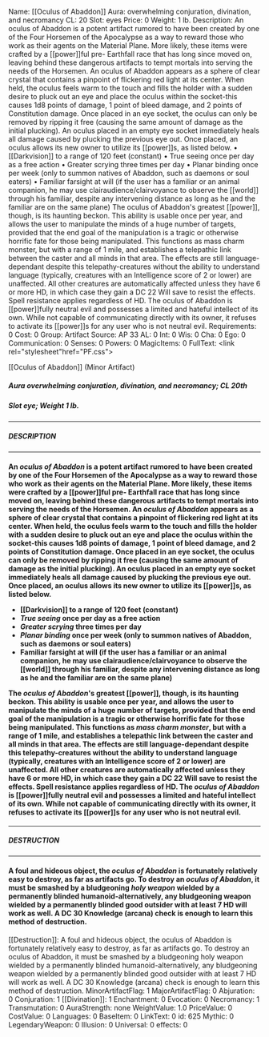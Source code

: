 Name: [[Oculus of Abaddon]]
Aura: overwhelming conjuration, divination, and necromancy
CL: 20
Slot: eyes
Price: 0
Weight: 1 lb.
Description: An oculus of Abaddon is a potent artifact rumored to have been created by one of the Four Horsemen of the Apocalypse as a way to reward those who work as their agents on the Material Plane. More likely, these items were crafted by a [[power]]ful pre- Earthfall race that has long since moved on, leaving behind these dangerous artifacts to tempt mortals into serving the needs of the Horsemen. An oculus of Abaddon appears as a sphere of clear crystal that contains a pinpoint of flickering red light at its center. When held, the oculus feels warm to the touch and fills the holder with a sudden desire to pluck out an eye and place the oculus within the socket-this causes 1d8 points of damage, 1 point of bleed damage, and 2 points of Constitution damage. Once placed in an eye socket, the oculus can only be removed by ripping it free (causing the same amount of damage as the initial plucking). An oculus placed in an empty eye socket immediately heals all damage caused by plucking the previous eye out. Once placed, an oculus allows its new owner to utilize its [[power]]s, as listed below. • [[Darkvision]] to a range of 120 feet (constant) • True seeing once per day as a free action • Greater scrying three times per day • Planar binding once per week (only to summon natives of Abaddon, such as daemons or soul eaters) • Familiar farsight at will (if the user has a familiar or an animal companion, he may use clairaudience/clairvoyance to observe the [[world]] through his familiar, despite any intervening distance as long as he and the familiar are on the same plane) The oculus of Abaddon's greatest [[power]], though, is its haunting beckon. This ability is usable once per year, and allows the user to manipulate the minds of a huge number of targets, provided that the end goal of the manipulation is a tragic or otherwise horrific fate for those being manipulated. This functions as mass charm monster, but with a range of 1 mile, and establishes a telepathic link between the caster and all minds in that area. The effects are still language-dependant despite this telepathy-creatures without the ability to understand language (typically, creatures with an Intelligence score of 2 or lower) are unaffected. All other creatures are automatically affected unless they have 6 or more HD, in which case they gain a DC 22 Will save to resist the effects. Spell resistance applies regardless of HD. The oculus of Abaddon is [[power]]fully neutral evil and possesses a limited and hateful intellect of its own. While not capable of communicating directly with its owner, it refuses to activate its [[power]]s for any user who is not neutral evil.
Requirements: 0
Cost: 0
Group: Artifact
Source: AP 33
AL: 0
Int: 0
Wis: 0
Cha: 0
Ego: 0
Communication: 0
Senses: 0
Powers: 0
MagicItems: 0
FullText: <link rel="stylesheet"href="PF.css"><div class="heading"><p class="alignleft">[[Oculus of Abaddon]] (Minor Artifact)</p><div style="clear: both;"></div></div><div><h5><b>Aura </b>overwhelming conjuration, divination, and necromancy; <b>CL </b>20th</h5><h5><b>Slot </b>eye; <b>Weight </b>1 lb.</h5></div><hr/><div><h5><b>DESCRIPTION</b></h5></div><hr/><div><h4><p>An <i>oculus of Abaddon</i> is a potent artifact rumored to have been created by one of the Four Horsemen of the Apocalypse as a way to reward those who work as their agents on the Material Plane. More likely, these items were crafted by a [[power]]ful pre- Earthfall race that has long since moved on, leaving behind these dangerous artifacts to tempt mortals into serving the needs of the Horsemen. An <i>oculus of Abaddon</i> appears as a sphere of clear crystal that contains a pinpoint of flickering red light at its center. When held, the oculus feels warm to the touch and fills the holder with a sudden desire to pluck out an eye and place the oculus within the socket-this causes 1d8 points of damage, 1 point of bleed damage, and 2 points of Constitution damage. Once placed in an eye socket, the oculus can only be removed by ripping it free (causing the same amount of damage as the initial plucking). An oculus placed in an empty eye socket immediately heals all damage caused by plucking the previous eye out. Once placed, an oculus allows its new owner to utilize its [[power]]s, as listed below. <ul><li> [[Darkvision]] to a range of 120 feet (constant) <li> <i>True seeing</i> once per day as a free action <li> <i>Greater scrying</i> three times per day <li> <i>Planar binding</i> once per week (only to summon natives of Abaddon, such as daemons or soul eaters) <li> Familiar farsight at will (if the user has a familiar or an animal companion, he may use clairaudience/clairvoyance to observe the [[world]] through his familiar, despite any intervening distance as long as he and the familiar are on the same plane)</ul> The <i>oculus of Abaddon</i>'s greatest [[power]], though, is its haunting beckon. This ability is usable once per year, and allows the user to manipulate the minds of a huge number of targets, provided that the end goal of the manipulation is a tragic or otherwise horrific fate for those being manipulated. This functions as <i>mass charm monster</i>, but with a range of 1 mile, and establishes a telepathic link between the caster and all minds in that area. The effects are still language-dependant despite this telepathy-creatures without the ability to understand language (typically, creatures with an Intelligence score of 2 or lower) are unaffected. All other creatures are automatically affected unless they have 6 or more HD, in which case they gain a DC 22 Will save to resist the effects. Spell resistance applies regardless of HD. The <i>oculus of Abaddon</i> is [[power]]fully neutral evil and possesses a limited and hateful intellect of its own. While not capable of communicating directly with its owner, it refuses to activate its [[power]]s for any user who is not neutral evil.</p></h4></div><hr/><div><h5><b>DESTRUCTION</b></h5></div><hr/><div><h4><p>A foul and hideous object, the <i>oculus of Abaddon</i> is fortunately relatively easy to destroy, as far as artifacts go. To destroy an <i>oculus of Abaddon</i>, it must be smashed by a bludgeoning <i>holy weapon</i> wielded by a permanently blinded humanoid-alternatively, any bludgeoning weapon wielded by a permanently blinded good outsider with at least 7 HD will work as well. A DC 30 Knowledge (arcana) check is enough to learn this method of destruction.</p></h4></div>
[[Destruction]]: A foul and hideous object, the oculus of Abaddon is fortunately relatively easy to destroy, as far as artifacts go. To destroy an oculus of Abaddon, it must be smashed by a bludgeoning holy weapon wielded by a permanently blinded humanoid-alternatively, any bludgeoning weapon wielded by a permanently blinded good outsider with at least 7 HD will work as well. A DC 30 Knowledge (arcana) check is enough to learn this method of destruction.
MinorArtifactFlag: 1
MajorArtifactFlag: 0
Abjuration: 0
Conjuration: 1
[[Divination]]: 1
Enchantment: 0
Evocation: 0
Necromancy: 1
Transmutation: 0
AuraStrength: none
WeightValue: 1.0
PriceValue: 0
CostValue: 0
Languages: 0
BaseItem: 0
LinkText: 0
id: 625
Mythic: 0
LegendaryWeapon: 0
Illusion: 0
Universal: 0
effects: 0
